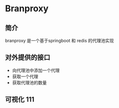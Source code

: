 # Branproxy

## 简介

branproxy 是一个基于springboot 和 redis 的代理池实现

## 对外提供的接口

- 向代理池中添加一个代理
- 获取一个代理
- 获取代理池的数量

## 可视化 111